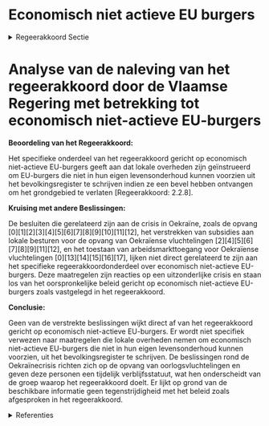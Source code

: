 # Economisch niet actieve EU burgers

<details>
        <summary>Regeerakkoord Sectie </summary>
        <p>2.2.8 Economisch niet-actieve EU-burgers We geven de lokale overheden de richtlijn om economisch niet-actieve EU-burgers die niet in hun eigen levensonderhoud kunnen voorzien en die een bevel hebben gekregen om het grondgebied te verlaten, systema-tisch uit te schrijven uit het bevolkingsre-gister. </p>
        </details> 

# Analyse van de naleving van het regeerakkoord door de Vlaamse Regering met betrekking tot economisch niet-actieve EU-burgers

**Beoordeling van het Regeerakkoord:**

Het specifieke onderdeel van het regeerakkoord gericht op economisch niet-actieve EU-burgers geeft aan dat lokale overheden zijn geïnstrueerd om EU-burgers die niet in hun eigen levensonderhoud kunnen voorzien uit het bevolkingsregister te schrijven indien ze een bevel hebben ontvangen om het grondgebied te verlaten [Regeerakkoord: 2.2.8].

**Kruising met andere Beslissingen:**

De besluiten die gerelateerd zijn aan de crisis in Oekraïne, zoals de opvang \[0\]\[1\]\[2\]\[3\]\[4\]\[5\]\[6\]\[7\]\[8\]\[9\]\[10\]\[11\]\[12\], het verstrekken van subsidies aan lokale besturen voor de opvang van Oekraïense vluchtelingen \[2\]\[4\]\[5\]\[6\]\[7\]\[8\]\[9\]\[11\]\[12\], en het toestaan van arbeidsmarkttoegang voor Oekraïense vluchtelingen \[0\]\[13\]\[14\]\[15\]\[16\]\[17\], lijken niet direct gerelateerd te zijn aan het specifieke regeerakkoordonderdeel over economisch niet-actieve EU-burgers. Deze maatregelen zijn reacties op een uitzonderlijke crisis en staan los van het oorspronkelijke beleid gericht op economisch niet-actieve EU-burgers zoals vastgelegd in het regeerakkoord.

**Conclusie:**

Geen van de verstrekte beslissingen wijkt direct af van het regeerakkoord gericht op economisch niet-actieve EU-burgers. Er wordt niet specifiek verwezen naar maatregelen die lokale overheden nemen om economisch niet-actieve EU-burgers die niet in hun eigen levensonderhoud kunnen voorzien, uit het bevolkingsregister te schrijven. De beslissingen rond de Oekraïnecrisis richten zich op de opvang van oorlogsvluchtelingen en geven deze personen een tijdelijk verblijfsstatuut, wat hen onderscheidt van de groep waarop het regeerakkoord doelt. Er lijkt op grond van de beschikbare informatie geen tegenstrijdigheid met het beleid zoals afgesproken in het regeerakkoord.

<details>
        <summary> Referenties</summary>
        **[\[0\]](https://beslissingenvlaamseregering.vlaanderen.be/?search=Verlenging%20maatregelen%20Departement%20Werk%20en%20Sociale%20Economie%20naar%20aanleiding%20van%20de%20Oekra%C3%AFnecrisis&dateOption=select&startDate=2023-06-09T08%3A00%3A00Z&endDate=2023-06-09T08%3A00%3A00Z)** : **(2023-06-09)** Verlenging maatregelen Departement Werk en Sociale Economie naar aanleiding van de Oekraïnecrisis 

**[\[1\]](https://beslissingenvlaamseregering.vlaanderen.be/?search=Tijdelijke%20huisvesting%20van%20gezinnen%20of%20alleenstaanden%20die%20dakloos%20zijn%20of%20dreigen%20te%20worden%20naar%20aanleiding%20van%20de%20oorlog%20in%20Oekra%C3%AFne&dateOption=select&startDate=2022-03-18T09%3A00%3A00Z&endDate=2022-03-18T09%3A00%3A00Z)** : **(2022-03-18)** Tijdelijke huisvesting van gezinnen of alleenstaanden die dakloos zijn of dreigen te worden naar aanleiding van de oorlog in Oekraïne 

**[\[2\]](https://beslissingenvlaamseregering.vlaanderen.be/?search=Kader%20vervolgstrategie%20opvang%20ontheemde%20Oekra%C3%AFners%3A%20wijzigingsbesluit&dateOption=select&startDate=2023-03-31T08%3A00%3A00Z&endDate=2023-03-31T08%3A00%3A00Z)** : **(2023-03-31)** Kader vervolgstrategie opvang ontheemde Oekraïners: wijzigingsbesluit 

**[\[3\]](https://beslissingenvlaamseregering.vlaanderen.be/?search=Huisvesting%20tijdelijk%20ontheemden%3A%20tijdelijke%20versoepeling%20woningkwaliteitsnormen&dateOption=select&startDate=2022-03-14T20%3A00%3A00Z&endDate=2022-03-14T20%3A00%3A00Z)** : **(2022-03-14)** Huisvesting tijdelijk ontheemden: tijdelijke versoepeling woningkwaliteitsnormen 

**[\[4\]](https://beslissingenvlaamseregering.vlaanderen.be/?search=Opvang%20tijdelijk%20ontheemden%20uit%20Oekra%C3%AFne%3A%20wijziging%20en%20verlenging%20subsidiebesluit%20lokale%20besturen&dateOption=select&startDate=2022-12-16T09%3A00%3A00Z&endDate=2022-12-16T09%3A00%3A00Z)** : **(2022-12-16)** Opvang tijdelijk ontheemden uit Oekraïne: wijziging en verlenging subsidiebesluit lokale besturen 

**[\[5\]](https://beslissingenvlaamseregering.vlaanderen.be/?search=Opvangplaatsen%20tijdelijk%20ontheemden%3A%20financiering%20lokale%20besturen&dateOption=select&startDate=2022-03-14T20%3A00%3A00Z&endDate=2022-03-14T20%3A00%3A00Z)** : **(2022-03-14)** Opvangplaatsen tijdelijk ontheemden: financiering lokale besturen 

**[\[6\]](https://beslissingenvlaamseregering.vlaanderen.be/?search=Subsidie%20lokale%20besturen%20voor%20opbouw%20opvangcapaciteit%20tijdelijk%20ontheemden%20uit%20Oekra%C3%AFne&dateOption=select&startDate=2022-04-08T14%3A00%3A00Z&endDate=2022-04-08T14%3A00%3A00Z)** : **(2022-04-08)** Subsidie lokale besturen voor opbouw opvangcapaciteit tijdelijk ontheemden uit Oekraïne 

**[\[7\]](https://beslissingenvlaamseregering.vlaanderen.be/?search=Opvang%20tijdelijk%20ontheemden%20Oekra%C3%AFne&dateOption=select&startDate=2022-06-29T17%3A00%3A00Z&endDate=2022-06-29T17%3A00%3A00Z)** : **(2022-06-29)** Opvang tijdelijk ontheemden Oekraïne 

**[\[8\]](https://beslissingenvlaamseregering.vlaanderen.be/?search=Decreet%20tijdelijke%20huisvesting%20gezinnen%20of%20alleenstaanden%20die%20dakloos%20zijn%20of%20dreigen%20te%20worden%20naar%20aanleiding%20van%20de%20oorlog%20in%20Oekra%C3%AFne&dateOption=select&startDate=2022-03-18T09%3A00%3A00Z&endDate=2022-03-18T09%3A00%3A00Z)** : **(2022-03-18)** Decreet tijdelijke huisvesting gezinnen of alleenstaanden die dakloos zijn of dreigen te worden naar aanleiding van de oorlog in Oekraïne 

**[\[9\]](https://beslissingenvlaamseregering.vlaanderen.be/?search=Opvangcapaciteit%20tijdelijk%20ontheemden%20uit%20Oekra%C3%AFne%3A%20wijziging%20subsidie%20lokale%20besturen&dateOption=select&startDate=2022-09-09T08%3A00%3A00Z&endDate=2022-09-09T08%3A00%3A00Z)** : **(2022-09-09)** Opvangcapaciteit tijdelijk ontheemden uit Oekraïne: wijziging subsidie lokale besturen 

**[\[10\]](https://beslissingenvlaamseregering.vlaanderen.be/?search=Extra%20budget%20huisvestingstool%20en%20opstart%20tool%20centraal%20dossier%20ontheemden%20Oekra%C3%AFne&dateOption=select&startDate=2022-05-13T08%3A00%3A00Z&endDate=2022-05-13T08%3A00%3A00Z)** : **(2022-05-13)** Extra budget huisvestingstool en opstart tool centraal dossier ontheemden Oekraïne 

**[\[11\]](https://beslissingenvlaamseregering.vlaanderen.be/?search=Vlaanderen%20helpt%20Oekra%C3%AFne%3A%20actualisering%20opvangstrategie&dateOption=select&startDate=2022-12-09T09%3A00%3A00Z&endDate=2022-12-09T09%3A00%3A00Z)** : **(2022-12-09)** Vlaanderen helpt Oekraïne: actualisering opvangstrategie 

**[\[12\]](https://beslissingenvlaamseregering.vlaanderen.be/?search=Bepaling%20huurprijs%20voor%20de%20tijdelijke%20huisvesting%20van%20gezinnen%20of%20alleenstaanden%20die%20dakloos%20zijn%20of%20dreigen%20te%20worden%20naar%20aanleiding%20van%20de%20oorlog%20in%20Oekra%C3%AFne&dateOption=select&startDate=2022-03-25T09%3A00%3A00Z&endDate=2022-03-25T09%3A00%3A00Z)** : **(2022-03-25)** Bepaling huurprijs voor de tijdelijke huisvesting van gezinnen of alleenstaanden die dakloos zijn of dreigen te worden naar aanleiding van de oorlog in Oekraïne 

**[\[13\]](https://beslissingenvlaamseregering.vlaanderen.be/?search=Maatregelen%20bij%20het%20Departement%20Werk%20en%20Sociale%20Economie%20naar%20aanleiding%20van%20de%20Oekra%C3%AFnecrisis&dateOption=select&startDate=2022-05-20T08%3A00%3A00Z&endDate=2022-05-20T08%3A00%3A00Z)** : **(2022-05-20)** Maatregelen bij het Departement Werk en Sociale Economie naar aanleiding van de Oekraïnecrisis 

**[\[14\]](https://beslissingenvlaamseregering.vlaanderen.be/?search=Uitvoeren%20verbeterpunten%20economisch%20migratiebreleid&dateOption=select&startDate=2023-12-15T09%3A00%3A00Z&endDate=2023-12-15T09%3A00%3A00Z)** : **(2023-12-15)** Uitvoeren verbeterpunten economisch migratiebreleid 

**[\[15\]](https://beslissingenvlaamseregering.vlaanderen.be/?search=Uitvoeren%20verbeterpunten%20economisch%20migratiebreleid&dateOption=select&startDate=2023-07-14T08%3A00%3A00Z&endDate=2023-07-14T08%3A00%3A00Z)** : **(2023-07-14)** Uitvoeren verbeterpunten economisch migratiebreleid 

**[\[16\]](https://beslissingenvlaamseregering.vlaanderen.be/?search=Voorontwerp%20van%20decreet%20over%20activering%20leefloongerechtigden%20via%20verplichte%20inschrijving%20bij%20de%20Vlaamse%20Dienst%20voor%20Arbeidsbemiddeling%20en%20Beroepsopleiding%20%28VDAB%29&dateOption=select&startDate=2023-10-27T08%3A00%3A00Z&endDate=2023-10-27T08%3A00%3A00Z)** : **(2023-10-27)** Voorontwerp van decreet over activering leefloongerechtigden via verplichte inschrijving bij de Vlaamse Dienst voor Arbeidsbemiddeling en Beroepsopleiding (VDAB) 

**[\[17\]](https://beslissingenvlaamseregering.vlaanderen.be/?search=Maatregelen%20VDAB%20naar%20aanleiding%20van%20de%20Oekra%C3%AFne-crisis%20voor%202022&dateOption=select&startDate=2022-05-20T08%3A00%3A00Z&endDate=2022-05-20T08%3A00%3A00Z)** : **(2022-05-20)** Maatregelen VDAB naar aanleiding van de Oekraïne-crisis voor 2022 
        </details> 

